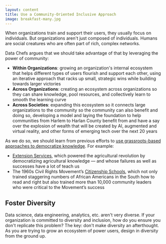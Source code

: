 ```yaml
---
layout: content
title: Use a Community-Oriented Inclusive Approach
image: breakfast-many.jpg
---
```


When organizations train and support their users, they usually focus on individuals. But organizations aren't just composed of individuals. Humans are social creatures who are often part of rich, complex networks. 

Data Chefs argues that we should take advantage of that by leveraging the power of community:

 - __Within Organizations__: growing an organization's internal ecosystem that helps different types of users flourish and support each other, using an iterative approach that racks up small, strategic wins while building towards larger victories
 - __Across Organizations__: creating an ecosystem across organizations so they can share knowledge, pool resources, and collectively learn to smooth the learning curve
 - __Across Societies__: expanding this ecosystem so it connects large organizations to the community so the community can also benefit  and doing so, developing a model and laying the foundation to help communities from Harlem to Harlan County benefit from and have a say over the explosion of wealth that will be created by AI, augmented and virtual reality, and other forms of emerging tech over the next 20 years

As we do so, we should learn from previous efforts to [use grassroots-based approaches to democratize knowledge](https://toolkit.makersall.org/pages/50-support/10-community-support.html#create-multiple-on-ramps). For example:
- [Extension Services](https://toolkit.makersall.org/pages/10-intro/30-extension-citizenship-schools.html), which powered the agricultural revolution by democratizing agricultural knowledge — and whose failures as well as successes have a lot of teach us
- The 1960s Civil Rights Movement’s [Citizenship Schools](https://toolkit.makersall.org/pages/70-civic/20-citizenship-schools.html), which not only trained staggering numbers of African Americans in the South how to read and right but also trained more than 10,000 community leaders who were critical to the Movement’s success

## Foster Diversity

Data science, data engineering, analytics, etc. aren't very diverse. If your organization is committed to diversity and inclusion, how do you ensure you don't replicate this problem?  The key: don't make diversity an afterthought. As you are trying to grow an ecosystem of power users, design in diversity from the ground up.